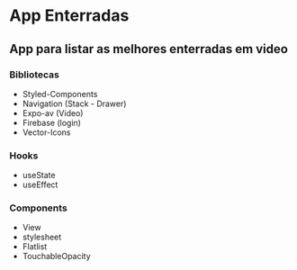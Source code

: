 # App Enterradas

## App para listar as melhores enterradas em video

### Bibliotecas
- Styled-Components
- Navigation (Stack - Drawer)
- Expo-av (Video)
- Firebase (login)
- Vector-Icons

### Hooks
- useState
- useEffect

### Components
- View
- stylesheet
- Flatlist
- TouchableOpacity